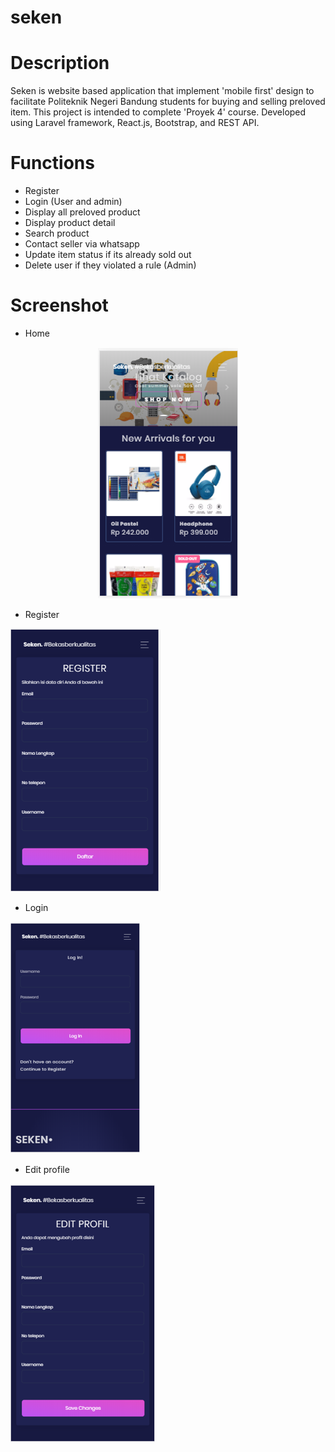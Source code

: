 # seken
# Description
Seken is website based application that implement 'mobile first' design to facilitate Politeknik Negeri Bandung students for buying and selling preloved item. This project is intended to complete 'Proyek 4' course. Developed using Laravel framework, React.js, Bootstrap, and REST API.

# Functions
- Register 
- Login (User and admin)
- Display all preloved product 
- Display product detail
- Search product
- Contact seller via whatsapp
- Update item status if its already sold out
- Delete user if they violated a rule (Admin)

# Screenshot
- Home

<p align="center">
  <img src="https://github.com/alyamaharanipj/seken/blob/main/screenshot/home%20page.png"/>
</p>

- Register

![register](https://github.com/alyamaharanipj/seken/blob/main/screenshot/register.png)

- Login

![login](https://github.com/alyamaharanipj/seken/blob/main/screenshot/log%20in.png) 
 
- Edit profile

![edit](https://github.com/alyamaharanipj/seken/blob/main/screenshot/edit%20profil.png)


